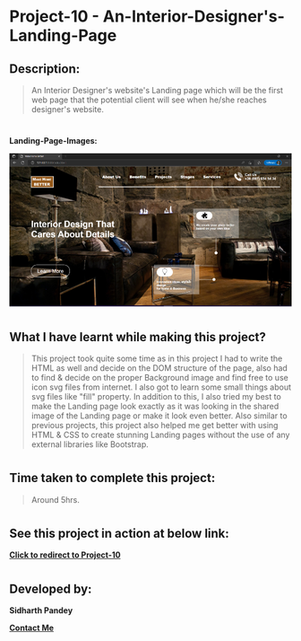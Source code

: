 # Project-10 - An-Interior-Designer's-Landing-Page


## Description:

> An Interior Designer's website's Landing page which will be the first web page that the potential client will see when he/she reaches designer's website.

# 

**Landing-Page-Images:**

![Landing-Page-Image](./screenshots/Landing-Page-10.png)

#

## What I have learnt while making this project?

> This project took quite some time as in this project I had to write the HTML as well and decide on the DOM structure of the page, also had to find & decide on the proper Background image and find free to use icon svg files from internet. I also got to learn some small things about svg files like "fill" property. In addition to this, I also tried my best to make the Landing page look exactly as it was looking in the shared image of the Landing page or make it look even better. Also similar to previous projects, this project also helped me get better with using HTML & CSS to create stunning Landing pages without the use of any external libraries like Bootstrap.

#

## Time taken to complete this project:
> Around 5hrs.

#

## See this project in action at below link:

**[Click to redirect to Project-10](https://p10-make-home-better.netlify.app/)**

#

## Developed by:

**Sidharth Pandey**

**[Contact Me](mailto:sidp0008@gmail.com)**

#